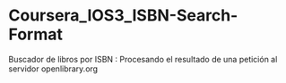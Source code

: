 # Coursera_IOS3_ISBN-Search-Format
Buscador de libros por ISBN : Procesando el resultado de una petición al servidor openlibrary.org
